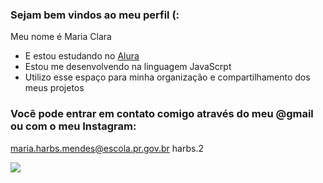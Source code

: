 ### Sejam bem vindos ao meu perfil (:

Meu nome é Maria Clara

- E estou estudando no [Alura](https://www.alura.com.br)
- Estou me desenvolvendo na linguagem JavaScrpt
- Utilizo esse espaço para minha organização e compartilhamento dos meus projetos

### Vocẽ pode entrar em contato comigo através do meu @gmail ou com o meu Instagram:

maria.harbs.mendes@escola.pr.gov.br
harbs.2

![](https://media1.tenor.com/m/6L8z0F4mdYAAAAAC/peppa-funny.gif)
